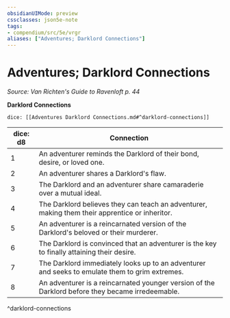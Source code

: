 ```yaml
---
obsidianUIMode: preview
cssclasses: json5e-note
tags:
- compendium/src/5e/vrgr
aliases: ["Adventures; Darklord Connections"]
---
```

# Adventures; Darklord Connections
*Source: Van Richten's Guide to Ravenloft p. 44* 

**Darklord Connections**

`dice: [[Adventures Darklord Connections.md#^darklord-connections]]`

| dice: d8 | Connection |
|----------|------------|
| 1 | An adventurer reminds the Darklord of their bond, desire, or loved one. |
| 2 | An adventurer shares a Darklord's flaw. |
| 3 | The Darklord and an adventurer share camaraderie over a mutual ideal. |
| 4 | The Darklord believes they can teach an adventurer, making them their apprentice or inheritor. |
| 5 | An adventurer is a reincarnated version of the Darklord's beloved or their murderer. |
| 6 | The Darklord is convinced that an adventurer is the key to finally attaining their desire. |
| 7 | The Darklord immediately looks up to an adventurer and seeks to emulate them to grim extremes. |
| 8 | An adventurer is a reincarnated younger version of the Darklord before they became irredeemable. |
^darklord-connections